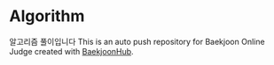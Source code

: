 # Algorithm
알고리즘 풀이입니다
This is an auto push repository for Baekjoon Online Judge created with [BaekjoonHub](https://github.com/BaekjoonHub/BaekjoonHub).
